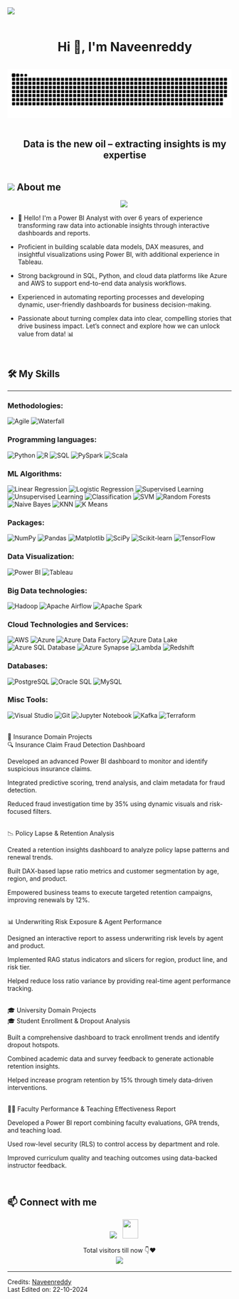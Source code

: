 <!--horizontal divider(gradiant)-->
<img src="https://user-images.githubusercontent.com/73097560/115834477-dbab4500-a447-11eb-908a-139a6edaec5c.gif">

<!--h1 without bottom border-->
<div id="user-content-toc">
  <ul align="center">
    <summary><h1 style="display: inline-block">Hi 👋, I'm Naveenreddy</h1></summary>
  </ul>
</div>

<!--- snake -->
<div align="center">
  <img src="https://github.com/Jashwanth0011/Jashwanth/blob/main/grid-snake.svg" alt="snake" /></a>
</div>

<!--h2 without bottom border-->
<div id="user-content-toc">
  <ul align="center">
    <summary><h2 style="display: inline-block">Data is the new oil – extracting insights is my expertise</h2></summary>
  </ul>
</div>

## <picture><img src = "https://github.com/7oSkaaa/7oSkaaa/blob/main/Images/about_me.gif?raw=true" width = 50px></picture> About me

<picture> <img align="right" src="https://github.com/7oSkaaa/7oSkaaa/blob/main/Images/Right_Side.gif?raw=true" width = 250px></picture>

<br>

- 👋 Hello! I'm a Power BI Analyst with over 6 years of experience transforming raw data into actionable insights through interactive dashboards and reports.

- Proficient in building scalable data models, DAX measures, and insightful visualizations using Power BI, with additional experience in Tableau.

- Strong background in SQL, Python, and cloud data platforms like Azure and AWS to support end-to-end data analysis workflows.

- Experienced in automating reporting processes and developing dynamic, user-friendly dashboards for business decision-making.

- Passionate about turning complex data into clear, compelling stories that drive business impact. Let’s connect and explore how we can unlock value from data! 📊
  
<br>

## 🛠️ My Skills
-------------------
### Methodologies:
![Agile](https://img.shields.io/badge/-Agile-000)
![Waterfall](https://img.shields.io/badge/-Waterfall-000)

### Programming languages:
![Python](https://img.shields.io/badge/-Python-000?logo=Python)
![R](https://img.shields.io/badge/-R-000?logo=R)
![SQL](https://img.shields.io/badge/-SQL-000?logo=SQL)
![PySpark](https://img.shields.io/badge/-PySpark-000?logo=Apache-Spark)
![Scala](https://img.shields.io/badge/-Scala-000?logo=Scala)

### ML Algorithms:
![Linear Regression](https://img.shields.io/badge/-Linear%20Regression-000)
![Logistic Regression](https://img.shields.io/badge/-Logistic%20Regression-000)
![Supervised Learning](https://img.shields.io/badge/-Supervised%20Learning-000)
![Unsupervised Learning](https://img.shields.io/badge/-Unsupervised%20Learning-000)
![Classification](https://img.shields.io/badge/-Classification-000)
![SVM](https://img.shields.io/badge/-SVM-000)
![Random Forests](https://img.shields.io/badge/-Random%20Forests-000)
![Naive Bayes](https://img.shields.io/badge/-Naive%20Bayes-000)
![KNN](https://img.shields.io/badge/-KNN-000)
![K Means](https://img.shields.io/badge/-K%20Means-000)

### Packages:
![NumPy](https://img.shields.io/badge/-NumPy-000?logo=NumPy)
![Pandas](https://img.shields.io/badge/-Pandas-000?logo=Pandas)
![Matplotlib](https://img.shields.io/badge/-Matplotlib-000?logo=Matplotlib)
![SciPy](https://img.shields.io/badge/-SciPy-000?logo=SciPy)
![Scikit-learn](https://img.shields.io/badge/-Scikit--learn-000?logo=scikit-learn)
![TensorFlow](https://img.shields.io/badge/-TensorFlow-000?logo=TensorFlow)

### Data Visualization:
![Power BI](https://img.shields.io/badge/-Power%20BI-000?logo=Power-BI)
![Tableau](https://img.shields.io/badge/-Tableau-000?logo=Tableau)

### Big Data technologies:
![Hadoop](https://img.shields.io/badge/-Hadoop-000?logo=Apache-Hadoop)
![Apache Airflow](https://img.shields.io/badge/-Apache%20Airflow-000?logo=Apache-Airflow)
![Apache Spark](https://img.shields.io/badge/-Apache%20Spark-000?logo=Apache-Spark)

### Cloud Technologies and Services:
![AWS](https://img.shields.io/badge/-AWS-000?logo=Amazon-AWS)
![Azure](https://img.shields.io/badge/-Azure-000?logo=Microsoft-Azure)
![Azure Data Factory](https://img.shields.io/badge/-Azure%20Data%20Factory-000?logo=Microsoft-Azure)
![Azure Data Lake](https://img.shields.io/badge/-Azure%20Data%20Lake-000?logo=Microsoft-Azure)
![Azure SQL Database](https://img.shields.io/badge/-Azure%20SQL%20Database-000?logo=Microsoft-Azure)
![Azure Synapse](https://img.shields.io/badge/-Azure%20Synapse-000)
![Lambda](https://img.shields.io/badge/-Lambda-000?logo=AWS-Lambda)
![Redshift](https://img.shields.io/badge/-Redshift-000?logo=Amazon-Redshift)

### Databases:
![PostgreSQL](https://img.shields.io/badge/-PostgreSQL-000?logo=PostgreSQL)
![Oracle SQL](https://img.shields.io/badge/-Oracle%20SQL-000?logo=Oracle)
![MySQL](https://img.shields.io/badge/-MySQL-000?logo=MySQL)

### Misc Tools:
![Visual Studio](https://img.shields.io/badge/-Visual%20Studio-000?logo=Visual-Studio)
![Git](https://img.shields.io/badge/-Git-000?logo=Git)
![Jupyter Notebook](https://img.shields.io/badge/-Jupyter%20Notebook-000?logo=Jupyter)
![Kafka](https://img.shields.io/badge/-Kafka-000?logo=Apache-Kafka)
![Terraform](https://img.shields.io/badge/-Terraform-000)

<br>
🏦 Insurance Domain Projects
<br>
🔍 Insurance Claim Fraud Detection Dashboard

Developed an advanced Power BI dashboard to monitor and identify suspicious insurance claims.

Integrated predictive scoring, trend analysis, and claim metadata for fraud detection.

Reduced fraud investigation time by 35% using dynamic visuals and risk-focused filters.

<br>
📉 Policy Lapse & Retention Analysis

Created a retention insights dashboard to analyze policy lapse patterns and renewal trends.

Built DAX-based lapse ratio metrics and customer segmentation by age, region, and product.

Empowered business teams to execute targeted retention campaigns, improving renewals by 12%.

<br>
📊 Underwriting Risk Exposure & Agent Performance

Designed an interactive report to assess underwriting risk levels by agent and product.

Implemented RAG status indicators and slicers for region, product line, and risk tier.

Helped reduce loss ratio variance by providing real-time agent performance tracking.

<br>
🎓 University Domain Projects
<br>
🎓 Student Enrollment & Dropout Analysis

Built a comprehensive dashboard to track enrollment trends and identify dropout hotspots.

Combined academic data and survey feedback to generate actionable retention insights.

Helped increase program retention by 15% through timely data-driven interventions.

<br>
👩‍🏫 Faculty Performance & Teaching Effectiveness Report

Developed a Power BI report combining faculty evaluations, GPA trends, and teaching load.

Used row-level security (RLS) to control access by department and role.

Improved curriculum quality and teaching outcomes using data-backed instructor feedback.

<br>

## 📫 Connect with me
<p align="center">
 <div align="center" class="icons-social" style="margin-left: 10px;">
        <a style="margin-left: 10px;" target="_blank" href="https://github.com/naveenly">
            <img src="https://img.icons8.com/doodle/40/000000/github--v1.png"></a>
        <a style="margin-left: 10px;" target="_blank" href="mailto:naveenly.1@gmail.com">
            <img src="https://img.icons8.com/doodle/2x/gmail-new.png" style=" width:35px; height:43px;"></a>
 </div>
</p>

<p align="center">
Total visitors till now 👇❤️<br>
<img src="https://profile-counter.glitch.me/naveenreddy/count.svg">
</p>

-------
Credits: [Naveenreddy](https://github.com/naveenly7)  
Last Edited on: 22-10-2024

